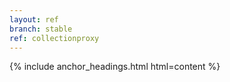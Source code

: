 ```yaml
---
layout: ref
branch: stable
ref: collectionproxy
---
```

{% include anchor_headings.html html=content %}